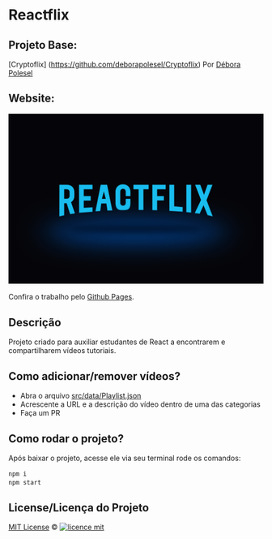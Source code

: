 # Reactflix

## Projeto Base:

[Cryptoflix] (https://github.com/deborapolesel/Cryptoflix)
Por [Débora Polesel](https://github.com/deborapolesel)

## Website:

<img alt="Reactflix demo" src="https://github.com/LizzardMedeiros/Reactflix/blob/master/media/meta.png?raw=true" />

Confira o trabalho pelo [Github Pages](https://lizzardmedeiros.github.io/Reactflix/).

## Descrição

Projeto criado para auxiliar estudantes de React a encontrarem e compartilharem vídeos tutoriais.

## Como adicionar/remover vídeos?

- Abra o arquivo [src/data/Playlist.json](https://github.com/LizzardMedeiros/Reactflix/blob/master/src/data/Playlist.json)
- Acrescente a URL e a descrição do vídeo dentro de uma das categorias
- Faça um PR

## Como rodar o projeto?

Após baixar o projeto, acesse ele via seu terminal rode os comandos:

```sh
npm i
npm start
```


## License/Licença do Projeto
[MIT License](./LICENSE) ©
[![licence mit](https://img.shields.io/badge/licence-MIT-blue.svg)](https://github.com/imersao-alura/aluraflix/blob/master/LICENSE)


